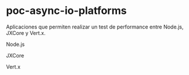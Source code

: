 # poc-async-io-platforms

Aplicaciones que permiten realizar un test de performance entre Node.js, JXCore y Vert.x.

Node.js

JXCore

Vert.x
